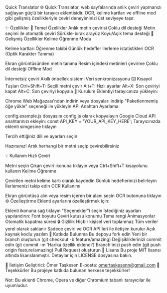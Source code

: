 Quick Translator 🌐
Quick Translator, web sayfalarında anlık çeviri yapmanızı sağlayan güçlü bir tarayıcı eklentisidir. OCR, kelime kartları ve offline mod gibi gelişmiş özellikleriyle çeviri deneyiminizi üst seviyeye taşır.

✨ Özellikler
📝 Temel Özellikler
Anlık metin çevirisi
Çoklu dil desteği
Metin seçimi ile otomatik çeviri
Sürükle-bırak arayüz
Koyu/Açık tema desteği
🎯 Gelişmiş Özellikler
Kelime Öğrenme Modu

Kelime kartları
Öğrenme takibi
Günlük hedefler
İlerleme istatistikleri
OCR (Optik Karakter Tanıma)

Ekran görüntüsünden metin tanıma
Resim içindeki metinleri çevirme
Çoklu dil desteği
Offline Mod

İnternetsiz çeviri
Akıllı önbellek sistemi
Veri senkronizasyonu
⌨️ Kısayol Tuşları
Ctrl+Shift+T: Seçili metni çevir
Alt+T: Hızlı ayarlar
Alt+X: Son çeviriyi kapat
Alt+C: Son çeviriyi kopyala
🚀 Kurulum
Eklentiyi tarayıcınıza yükleyin:

Chrome Web Mağazası'ndan indirin
veya dosyaları indirip "Paketlenmemiş öğe yükle" seçeneği ile yükleyin
API Anahtarı Ayarlama:

config.example.js dosyasını config.js olarak kopyalayın
Google Cloud API anahtarınızı ekleyin:
const API_KEY = 'YOUR_API_KEY_HERE';
Tarayıcınızda eklenti simgesine tıklayın

Tercih ettiğiniz dili ve ayarları seçin

Hazırsınız! Artık herhangi bir metni seçip çevirebilirsiniz

💡 Kullanım
Hızlı Çeviri

Metni seçin
Çıkan çeviri ikonuna tıklayın
veya Ctrl+Shift+T kısayolunu kullanın
Kelime Öğrenme

Çevirilen metni kelime kartı olarak kaydedin
Günlük hedeflerinizi belirleyin
İlerlemenizi takip edin
OCR Kullanımı

Ekran görüntüsü alın
veya resim içeren bir alanı seçin
OCR butonuna tıklayın
⚙️ Özelleştirme
Eklenti ayarlarını özelleştirmek için:

Eklenti ikonuna sağ tıklayın
"Seçenekler"i seçin
İstediğiniz ayarları yapılandırın:
Font boyutu
Çeviri kutusu konumu
Tema rengi
Animasyonlar
Otomatik kapatma süresi
🔒 Gizlilik
Hiçbir kişisel veri toplanmaz
Tüm veriler yerel olarak saklanır
Sadece çeviri ve OCR API'leri ile iletişim kurulur
Açık kaynak kodlu yazılım
🤝 Katkıda Bulunma
Bu depoyu fork edin
Yeni bir branch oluşturun (git checkout -b feature/amazing)
Değişikliklerinizi commit edin (git commit -m 'Harika özellik eklendi')
Branch'inizi push edin (git push origin feature/amazing)
Pull Request oluşturun
📝 Lisans
Bu proje MIT lisansı altında lisanslanmıştır. Detaylar için LICENSE dosyasına bakın.

👥 İletişim
Geliştirici: Ömer Taşkesen
E-posta: omertaskesenn@gmail.com
🌟 Teşekkürler
Bu projeye katkıda bulunan herkese teşekkürler!

Not: Bu eklenti Chrome, Opera ve diğer Chromium tabanlı tarayıcılar ile uyumludur.
